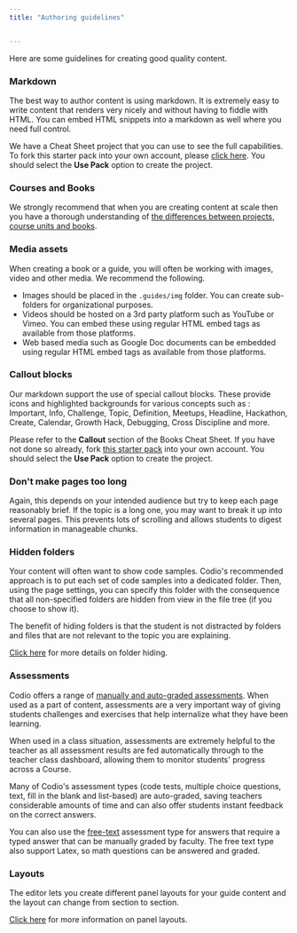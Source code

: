 ```yaml
---
title: "Authoring guidelines"


---
```


Here are some guidelines for creating good quality content.


### Markdown
The best way to author content is using markdown. It is extremely easy to write content that renders very nicely and without having to fiddle with HTML. You can embed HTML snippets into a markdown as well where you need full control.

We have a Cheat Sheet project that you can use to see the full capabilities. To fork this starter pack into your own account, please [click here](https://codio.com/home/starter-packs/cb114a27-d88e-4b74-a2a0-518ccb30dc44/). You should select the **Use Pack** option to create the project.

### Courses and Books
We strongly recommend that when you are creating content at scale then you have a thorough understanding of [the differences between projects, course units and books](/content/authoring/3ways).

### Media assets
When creating a book or a guide, you will often be working with images, video and other media. We recommend the following.

- Images should be placed in the `.guides/img` folder. You can create sub-folders for organizational purposes.
- Videos should be hosted on a 3rd party platform such as YouTube or Vimeo. You can embed these using regular HTML embed tags as available from those platforms.
- Web based media such as Google Doc documents can be embedded using regular HTML embed tags as available from those platforms.

### Callout blocks
Our markdown support the use of special callout blocks. These provide icons and highlighted backgrounds for various concepts such as : Important, Info, Challenge, Topic, Definition, Meetups, Headline, Hackathon, Create, Calendar, Growth Hack, Debugging, Cross Discipline and more.

Please refer to the **Callout** section of the Books Cheat Sheet. If you have not done so already, fork [this starter pack](https://codio.com/home/starter-packs/cb114a27-d88e-4b74-a2a0-518ccb30dc44/) into your own account. You should select the **Use Pack** option to create the project.

### Don't make pages too long
Again, this depends on your intended audience but try to keep each page reasonably brief. If the topic is a long one, you may want to break it up into several pages. This prevents lots of scrolling and allows students to digest information in manageable chunks.

### Hidden folders
Your content will often want to show code samples. Codio's recommended approach is to put each set of code samples into a dedicated folder. Then, using the page settings, you can specify this folder with the consequence that all non-specified folders are hidden from view in the file tree (if you choose to show it).

The benefit of hiding folders is that the student is not distracted by folders and files that are not relevant to the topic you are explaining.

[Click here](/content/authoring/page-edit/hide-folder) for more details on folder hiding.

### Assessments
Codio offers a range of [manually and auto-graded assessments](/content/authoring/assessments). When used as a part of content, assessments are a very important way of giving students challenges and exercises that help internalize what they have been learning.

When used in a class situation, assessments are extremely helpful to the teacher as all assessment results are fed automatically through to the teacher class dashboard, allowing them to monitor students' progress across a Course.

Many of Codio's assessment types (code tests, multiple choice questions, text, fill in the blank and list-based) are auto-graded, saving teachers considerable amounts of time and can also offer students instant feedback on the correct answers.

You can also use the [free-text](/content/authoring/assessments/assessments-free) assessment type for answers that require a typed answer that can be manually graded by faculty. The free text type also support Latex, so math questions can be answered and graded.

### Layouts
The editor lets you create different panel layouts for your guide content and the layout can change from section to section.

[Click here](/content/authoring/settings-actions/page) for more information on panel layouts.





